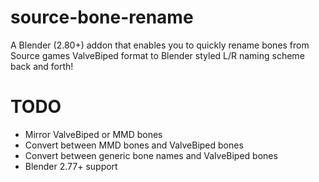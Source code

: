 # source-bone-rename
A Blender (2.80+) addon that enables you to quickly rename bones from Source games ValveBiped format to Blender styled L/R naming scheme back and forth!

# TODO
- Mirror ValveBiped or MMD bones
- Convert between MMD bones and ValveBiped bones
- Convert between generic bone names and ValveBiped bones
- Blender 2.77+ support

